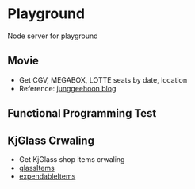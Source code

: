 # Playground

Node server for playground

## Movie
+ Get CGV, MEGABOX, LOTTE seats by date, location
+ Reference: [junggeehoon blog](https://medium.com/@junggeehoon/%ED%81%AC%EB%A1%A4%EB%9F%AC%EB%A5%BC-%EC%9D%B4%EC%9A%A9%ED%95%B4-cgv-imax-%EB%AA%85%EB%8B%B9-%EC%9E%90%EB%A6%AC%EB%A5%BC-%EC%98%88%EB%A7%A4%ED%95%98%EC%9E%90-772255dd0431)


## Functional Programming Test

## KjGlass Crwaling
+ Get KjGlass shop items crwaling
+ [glassItems](http://kjglass.co.kr/shop.php?shopId=10001)
+ [expendableItems](http://kjglass.co.kr/shop.php?shopId=10002)